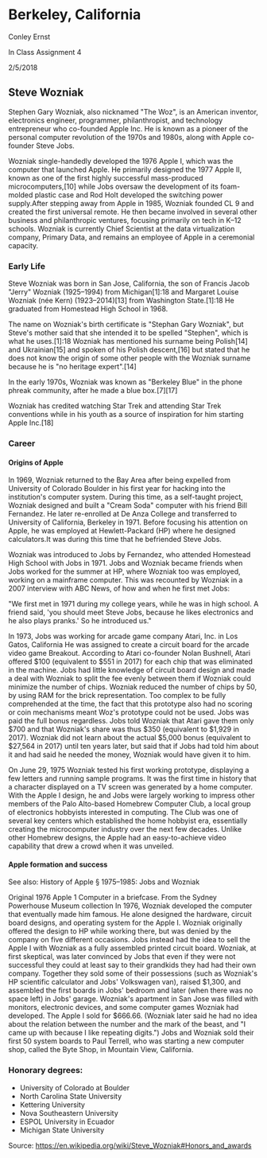 # Berkeley, California

Conley Ernst

In Class Assignment 4

2/5/2018

## Steve Wozniak

Stephen Gary Wozniak, also nicknamed "The Woz", is an American inventor, electronics engineer, programmer, philanthropist, and technology entrepreneur who co-founded Apple Inc. He is known as a pioneer of the personal computer revolution of the 1970s and 1980s, along with Apple co-founder Steve Jobs.

Wozniak single-handedly developed the 1976 Apple I, which was the computer that launched Apple. He primarily designed the 1977 Apple II, known as one of the first highly successful mass-produced microcomputers,[10] while Jobs oversaw the development of its foam-molded plastic case and Rod Holt developed the switching power supply.After stepping away from Apple in 1985, Wozniak founded CL 9 and created the first universal remote. He then became involved in several other business and philanthropic ventures, focusing primarily on tech in K–12 schools. Wozniak is currently Chief Scientist at the data virtualization company, Primary Data, and remains an employee of Apple in a ceremonial capacity.

### Early Life
Steve Wozniak was born in San Jose, California, the son of Francis Jacob "Jerry" Wozniak (1925–1994) from Michigan[1]:18 and Margaret Louise Wozniak (née Kern) (1923–2014)[13] from Washington State.[1]:18 He graduated from Homestead High School in 1968.

The name on Wozniak's birth certificate is "Stephan Gary Wozniak", but Steve's mother said that she intended it to be spelled "Stephen", which is what he uses.[1]:18 Wozniak has mentioned his surname being Polish[14] and Ukrainian[15] and spoken of his Polish descent,[16] but stated that he does not know the origin of some other people with the Wozniak surname because he is "no heritage expert".[14]

In the early 1970s, Wozniak was known as "Berkeley Blue" in the phone phreak community, after he made a blue box.[7][17]

Wozniak has credited watching Star Trek and attending Star Trek conventions while in his youth as a source of inspiration for him starting Apple Inc.[18]

### Career

#### Origins of Apple
In 1969, Wozniak returned to the Bay Area after being expelled from University of Colorado Boulder in his first year for hacking into the institution's computer system. During this time, as a self-taught project, Wozniak designed and built a "Cream Soda" computer with his friend Bill Fernandez. He later re-enrolled at De Anza College and transferred to University of California, Berkeley in 1971. Before focusing his attention on Apple, he was employed at Hewlett-Packard (HP) where he designed calculators.It was during this time that he befriended Steve Jobs.

Wozniak was introduced to Jobs by Fernandez, who attended Homestead High School with Jobs in 1971. Jobs and Wozniak became friends when Jobs worked for the summer at HP, where Wozniak too was employed, working on a mainframe computer. This was recounted by Wozniak in a 2007 interview with ABC News, of how and when he first met Jobs:

"We first met in 1971 during my college years, while he was in high school. A friend said, 'you should meet Steve Jobs, because he likes electronics and he also plays pranks.' So he introduced us."

In 1973, Jobs was working for arcade game company Atari, Inc. in Los Gatos, California He was assigned to create a circuit board for the arcade video game Breakout. According to Atari co-founder Nolan Bushnell, Atari offered $100 (equivalent to $551 in 2017) for each chip that was eliminated in the machine. Jobs had little knowledge of circuit board design and made a deal with Wozniak to split the fee evenly between them if Wozniak could minimize the number of chips. Wozniak reduced the number of chips by 50, by using RAM for the brick representation. Too complex to be fully comprehended at the time, the fact that this prototype also had no scoring or coin mechanisms meant Woz's prototype could not be used. Jobs was paid the full bonus regardless. Jobs told Wozniak that Atari gave them only $700 and that Wozniak's share was thus $350 (equivalent to $1,929 in 2017). Wozniak did not learn about the actual $5,000 bonus (equivalent to $27,564 in 2017) until ten years later, but said that if Jobs had told him about it and had said he needed the money, Wozniak would have given it to him.

On June 29, 1975 Wozniak tested his first working prototype, displaying a few letters and running sample programs. It was the first time in history that a character displayed on a TV screen was generated by a home computer. With the Apple I design, he and Jobs were largely working to impress other members of the Palo Alto-based Homebrew Computer Club, a local group of electronics hobbyists interested in computing. The Club was one of several key centers which established the home hobbyist era, essentially creating the microcomputer industry over the next few decades. Unlike other Homebrew designs, the Apple had an easy-to-achieve video capability that drew a crowd when it was unveiled.

#### Apple formation and success
See also: History of Apple § 1975–1985: Jobs and Wozniak

Original 1976 Apple 1 Computer in a briefcase. From the Sydney Powerhouse Museum collection
In 1976, Wozniak developed the computer that eventually made him famous. He alone designed the hardware, circuit board designs, and operating system for the Apple I. Wozniak originally offered the design to HP while working there, but was denied by the company on five different occasions. Jobs instead had the idea to sell the Apple I with Wozniak as a fully assembled printed circuit board. Wozniak, at first skeptical, was later convinced by Jobs that even if they were not successful they could at least say to their grandkids they had had their own company. Together they sold some of their possessions (such as Wozniak's HP scientific calculator and Jobs' Volkswagen van), raised $1,300, and assembled the first boards in Jobs' bedroom and later (when there was no space left) in Jobs' garage. Wozniak's apartment in San Jose was filled with monitors, electronic devices, and some computer games Wozniak had developed. The Apple I sold for $666.66. (Wozniak later said he had no idea about the relation between the number and the mark of the beast, and "I came up with because I like repeating digits.") Jobs and Wozniak sold their first 50 system boards to Paul Terrell, who was starting a new computer shop, called the Byte Shop, in Mountain View, California.

### Honorary degrees:
- University of Colorado at Boulder
- North Carolina State University
- Kettering University
- Nova Southeastern University
- ESPOL University in Ecuador
- Michigan State University

Source: https://en.wikipedia.org/wiki/Steve_Wozniak#Honors_and_awards
